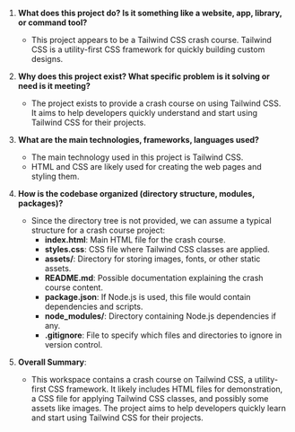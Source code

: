 1. **What does this project do? Is it something like a website, app, library, or command tool?**
   - This project appears to be a Tailwind CSS crash course. Tailwind CSS is a utility-first CSS framework for quickly building custom designs.

2. **Why does this project exist? What specific problem is it solving or need is it meeting?**
   - The project exists to provide a crash course on using Tailwind CSS. It aims to help developers quickly understand and start using Tailwind CSS for their projects.

3. **What are the main technologies, frameworks, languages used?**
   - The main technology used in this project is Tailwind CSS.
   - HTML and CSS are likely used for creating the web pages and styling them.

4. **How is the codebase organized (directory structure, modules, packages)?**
   - Since the directory tree is not provided, we can assume a typical structure for a crash course project:
     - **index.html**: Main HTML file for the crash course.
     - **styles.css**: CSS file where Tailwind CSS classes are applied.
     - **assets/**: Directory for storing images, fonts, or other static assets.
     - **README.md**: Possible documentation explaining the crash course content.
     - **package.json**: If Node.js is used, this file would contain dependencies and scripts.
     - **node_modules/**: Directory containing Node.js dependencies if any.
     - **.gitignore**: File to specify which files and directories to ignore in version control.

5. **Overall Summary**:
   - This workspace contains a crash course on Tailwind CSS, a utility-first CSS framework. It likely includes HTML files for demonstration, a CSS file for applying Tailwind CSS classes, and possibly some assets like images. The project aims to help developers quickly learn and start using Tailwind CSS for their projects.



<!-- 
npm install -D tailwindcss

npx tailwindcss init

npx tailwindcss -i ./input.css -o ./output.css --watch
 -->